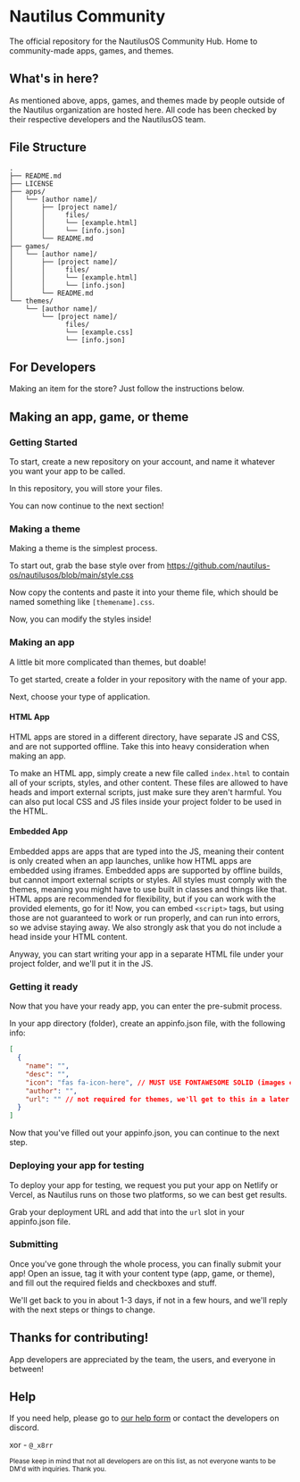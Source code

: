 # Nautilus Community
The official repository for the NautilusOS Community Hub. Home to community-made apps, games, and themes.

## What's in here?
As mentioned above, apps, games, and themes made by people outside of the Nautilus organization are hosted here. All code has been checked by their respective developers and the NautilusOS team.

## File Structure
```text
.
├── README.md
├── LICENSE
├── apps/
│   └── [author name]/
│       ├── [project name]/
│       │     files/
│       │     └── [example.html]
│       │     └── [info.json]
│       └── README.md
├── games/
│   └── [author name]/
│       ├── [project name]/
│       │     files/
│       │     └── [example.html]
│       │     └── [info.json]
│       └── README.md
└── themes/
    └── [author name]/
        └── [project name]/
              files/
              └── [example.css]
              └── [info.json]
```

## For Developers
Making an item for the store? Just follow the instructions below.

## Making an app, game, or theme

### Getting Started
To start, create a new repository on your account, and name it whatever you want your app to be called.


In this repository, you will store your files.

You can now continue to the next section!

### Making a theme
Making a theme is the simplest process.

To start out, grab the base style over from https://github.com/nautilus-os/nautilusos/blob/main/style.css

Now copy the contents and paste it into your theme file, which should be named something like `[themename].css`.

Now, you can modify the styles inside!

### Making an app
A little bit more complicated than themes, but doable!

To get started, create a folder in your repository with the name of your app.

Next, choose your type of application.

#### HTML App
HTML apps are stored in a different directory, have separate JS and CSS, and are not supported offline. Take this into heavy consideration when making an app.

To make an HTML app, simply create a new file called `index.html` to contain all of your scripts, styles, and other content. These files are allowed to have heads and import external scripts, just make sure they aren't harmful. You can also put local CSS and JS files inside your project folder to be used in the HTML.

#### Embedded App
Embedded apps are apps that are typed into the JS, meaning their content is only created when an app launches, unlike how HTML apps are embedded using iframes. Embedded apps are supported by offline builds, but cannot import external scripts or styles. All styles must comply with the themes, meaning you might have to use built in classes and things like that. HTML apps are recommended for flexibility, but if you can work with the provided elements, go for it! Now, you can embed `<script>` tags, but using those are not guaranteed to work or run properly, and can run into errors, so we advise staying away. We also strongly ask that you do not include a head inside your HTML content.

Anyway, you can start writing your app in a separate HTML file under your project folder, and we'll put it in the JS.

### Getting it ready
Now that you have your ready app, you can enter the pre-submit process.

In your app directory (folder), create an appinfo.json file, with the following info:

```json
[
  {
    "name": "",
    "desc": "",
    "icon": "fas fa-icon-here", // MUST USE FONTAWESOME SOLID (images coming soon)
    "author": "",
    "url": "" // not required for themes, we'll get to this in a later step!
  }
]
```

Now that you've filled out your appinfo.json, you can continue to the next step.

### Deploying your app for testing
To deploy your app for testing, we request you put your app on Netlify or Vercel, as Nautilus runs on those two platforms, so we can best get results.

Grab your deployment URL and add that into the `url` slot in your appinfo.json file.

### Submitting
Once you've gone through the whole process, you can finally submit your app! Open an issue, tag it with your content type (app, game, or theme), and fill out the required fields and checkboxes and stuff.

We'll get back to you in about 1-3 days, if not in a few hours, and we'll reply with the next steps or things to change.

## Thanks for contributing!
App developers are appreciated by the team, the users, and everyone in between!

## Help
If you need help, please go to [our help form](https://nautilus-os.netlify.app/help/) or contact the developers on discord.

xor - `@_x8rr`

<sup>Please keep in mind that not all developers are on this list, as not everyone wants to be DM'd with inquiries. Thank you.</sup>
